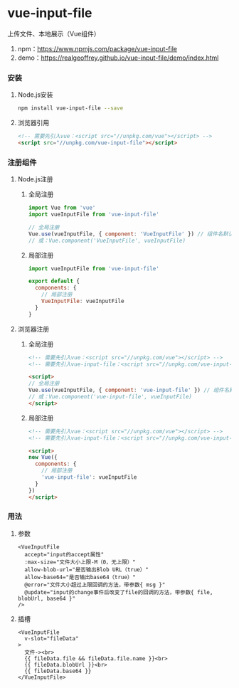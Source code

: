 # vue-input-file

上传文件、本地展示（Vue组件）

1. npm：<https://www.npmjs.com/package/vue-input-file>
2. demo：<https://realgeoffrey.github.io/vue-input-file/demo/index.html>

### 安装
1. Node.js安装

    ```bash
    npm install vue-input-file --save
    ```
2. 浏览器引用

    ```html
    <!-- 需要先引入vue：<script src="//unpkg.com/vue"></script> -->
    <script src="//unpkg.com/vue-input-file"></script>
    ```

### 注册组件
1. Node.js注册

    1. 全局注册

        ```javascript
        import Vue from 'vue'
        import vueInputFile from 'vue-input-file'

        // 全局注册
        Vue.use(vueInputFile, { component: 'VueInputFile' }) // 组件名默认是：vue-input-file
        // 或：Vue.component('VueInputFile', vueInputFile)
        ```
    2. 局部注册

        ```javascript
        import vueInputFile from 'vue-input-file'

        export default {
          components: {
            // 局部注册
            VueInputFile: vueInputFile
          }
        }
        ```
2. 浏览器注册

    1. 全局注册

        ```html
        <!-- 需要先引入vue：<script src="//unpkg.com/vue"></script> -->
        <!-- 需要先引入vue-input-file：<script src="//unpkg.com/vue-input-file"></script> -->

        <script>
        // 全局注册
        Vue.use(vueInputFile, { component: 'vue-input-file' }) // 组件名默认是：vue-input-file
        // 或：Vue.component('vue-input-file', vueInputFile)
        </script>
        ```
    2. 局部注册

        ```html
        <!-- 需要先引入vue：<script src="//unpkg.com/vue"></script> -->
        <!-- 需要先引入vue-input-file：<script src="//unpkg.com/vue-input-file"></script> -->

        <script>
        new Vue({
          components: {
            // 局部注册
            'vue-input-file': vueInputFile
          }
        })
        </script>
        ```

### 用法
1. 参数

    ```vue
    <VueInputFile
      accept="input的accept属性"
      :max-size="文件大小上限-M（0，无上限）"
      allow-blob-url="是否输出Blob URL（true）"
      allow-base64="是否输出base64（true）"
      @error="文件大小超过上限回调的方法，带参数{ msg }"
      @update="input的change事件后改变了file的回调的方法，带参数{ file, blobUrl, base64 }"
    />
    ```
2. 插槽

    ```vue
    <VueInputFile
      v-slot="fileData"
    >
      文件-><br>
      {{ fileData.file && fileData.file.name }}<br>
      {{ fileData.blobUrl }}<br>
      {{ fileData.base64 }}
    </VueInputFile>
    ```
